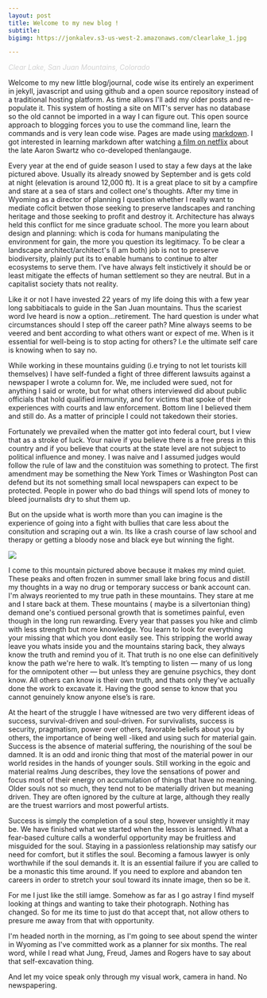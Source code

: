 ```yaml
---
layout: post
title: Welcome to my new blog !
subtitle: 
bigimg: https://jonkalev.s3-us-west-2.amazonaws.com/clearlake_1.jpg

---
```

  <figcaption><p style="color:LightGray;"> <i>Clear Lake, San Juan Mountains, Colorado</i></p></figcaption>

Welcome to my new little blog/journal, code wise its entirely an experiment in jekyll, javascript and using github and a open source repository instead of a traditional hosting platform. As time allows I'll add my older posts and re-populate it. This system of hosting a site on MIT's server has no database so the old cannot be imported in a way I can figure out. 
This open source approach to blogging forces you to use the command line, learn the commands and is very lean code wise. Pages are made using [markdown](https://en.wikipedia.org/wiki/Markdown). I got interested in learning markdown after watching [a film on netflix](https://en.wikipedia.org/wiki/The_Internet%27s_Own_Boy) about the late Aaron Swartz who co-developed thenlangauge. 

Every year at the end of guide season I used to stay a few days at the lake pictured above. Usually its already snowed by September and is gets cold at night (elevation is around 12,000 ft). 
It is a great place to sit by a campfire and stare at a sea of stars and collect one's thoughts.
After my time in Wyoming as a director of planning I question whether I really want to mediate coflcit betwen those seeking to preserve landscapes and ranching heritage and those seeking to profit and destroy it.
Architecture has always held this conflict for me since graduate school. The more you learn about design and planning: which is coda for humans manipulating the environment for gain, the more you question its legitimacy.
To be clear a landscape architect/architect's (I am both) job is not to preserve biodiversity, plainly put its to enable humans to continue to alter ecosystems to serve them. 
I've have always felt instictively it should be or least mitigate the effects of human settlement so they are neutral. But in a capitalist society thats not reality.

Like it or not I have invested 22 years of my life doing this with a few year long sabbitiacals to guide in the San Juan mountains. Thus the scariest word Ive heard is now a option...retirement.
The hard question is under what circumstances should I step off the career path? Mine always seems to be veered and bent according to what others want or expect of me.
When is it essential for well-being is to stop acting for others? I.e the ultimate self care is knowing when to say no.

While working in these mountains guiding (i.e trying to not let tourists kill themselves) I have self-funded a fight of three different lawsuits against a newspaper I wrote a column for. We, me included were sued, not for anything I said or wrote, but for what others interviewed did about public officials that hold qualified immunity, and for victims that spoke of their experiences with courts and law enforcement. Bottom line I believed them and still do. As a matter of principle I could not takedown their stories.

Fortunately we prevailed when the matter got into federal court, but I view that as a stroke of luck. Your naive if you believe there is a free press in this country and if you believe that courts at the state level are not subject to political influence and money. 
I was naive and I assumed judges would follow the rule of law and the constituion was something to protect.
The first amendment may be something the New York Times or Washington Post can defend but its not something small local newspapers can expect to be protected. People in power who do bad things will spend lots of money to bleed journalists dry to shut them up.

But on the upside what is worth more than you can imagine is the experience of going into a fight with bullies that care less about the consitution and scraping out a win.
Its like a crash course of law school and therapy or getting a bloody nose and black eye but winning the fight.

<img src="https://jonkalev.s3-us-west-2.amazonaws.com/clearlake-miccofire.jpg">

I come to this mountain pictured above because it makes my mind quiet. These peaks and often frozen in summer small lake bring focus and distill my thoughts in a way no drug or temporary success or bank account can.
I'm always reoriented to my true path in these mountains. 
They stare at me and I stare back at them.
These mountains ( maybe is a silvertonian thing) demand one's contiued personal growth that is sometimes painful, even though in the long run rewarding. 
Every year that passes you hike and climb with less strength but more knowledge. You learn to look for everything your missing that which you dont easily see.  This stripping the world away leave you whats inside you and the mountains staring back, they always know the truth and remind you of it.
That truth is no one else can definitively know the path we're here to walk. It’s tempting to listen — many of us long for the omnipotent other — but unless they are genuine psychics, they dont know. All others can know is their own truth, and thats only they’ve actually done the work to excavate it. Having the good sense to know that you cannot genuinely know anyone else’s is rare. 

At the heart of the struggle I have witnessed are two very different ideas of success, survival-driven and soul-driven. For survivalists, success is security, pragmatism, power over others, favorable beliefs about you by others, the importance of being well -liked and using such for material gain. 
Success is the absence of material suffering, the nourishing of the soul be damned. It is an odd and ironic thing that most of the material power in our world resides in the hands of younger souls. Still working in the egoic and material realms Jung describes, they love the sensations of power and focus most of their energy on accumulation of things that have no meaning. 
Older souls not so much, they tend not to be materially driven but meaning driven. They are often ignored by the culture at large, although they really are the truest warriors and most powerful artists.

Success is simply the completion of a soul step, however unsightly it may be. We have finished what we started when the lesson is learned. What a fear-based culture calls a wonderful opportunity may be fruitless and misguided for the soul. Staying in a passionless relationship may satisfy our need for comfort, but it stifles the soul. Becoming a famous lawyer is only worthwhile if the soul demands it. It is an essential failure if you are called to be a monastic this time around. If you need to explore and abandon ten careers in order to stretch your soul toward its innate image, then so be it. 

For me I just like the still iamge. Somehow as far as I go astray I find myself looking at things and wanting to take their photograph.
Nothing has changed. So for me its time to just do that accept that, not allow others to presure me away from that with opportunity.

I'm headed north in the morning, as I'm going to see about spend the winter in Wyoming as I've committed work as a planner for six months.
The real word, while I read what Jung, Freud, James and Rogers have to say about that self-excavation thing.

And let my voice speak only through my visual work, 
camera in hand. 
No newspapering.
